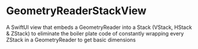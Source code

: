 # GeometryReaderStackView
 A SwiftUI view that embeds a  GeometryReader into a  Stack  (VStack, HStack &amp; ZStack) to eliminate the boiler plate code of constantly wrapping every ZStack in a GeometryReader to get basic dimensions
